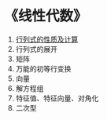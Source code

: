 # 《线性代数》

1. [行列式的性质及计算](/行列式的性质与计算.md)
2. 行列式的展开
3. 矩阵
4. 万能的初等行变换
5. 向量
6. 解方程组
7. 特征值、特征向量、对角化
8. 二次型
